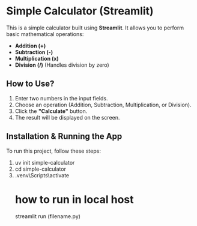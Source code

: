 # Simple Calculator (Streamlit)

This is a simple calculator built using **Streamlit**. It allows you to perform basic mathematical operations:

- **Addition (+)**
- **Subtraction (-)**
- **Multiplication (x)**
- **Division (/)** (Handles division by zero)

## How to Use?
1. Enter two numbers in the input fields.
2. Choose an operation (Addition, Subtraction, Multiplication, or Division).
3. Click the **"Calculate"** button.
4. The result will be displayed on the screen.

## Installation & Running the App
To run this project, follow these steps:

1. uv init simple-calculator
2. cd simple-calculator
3. .venv\Scripts\activate
   # how to run in local host
   streamlit run (filename.py)
